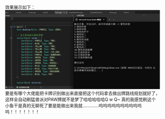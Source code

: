 效果展示如下：
![image](https://github.com/SmerryBeta/PA_PAWs_DiscardAlgorithm/blob/main/%E5%B1%95%E7%A4%BA.png)
要是有哪个大佬能把卡牌识别做出来直接把这个代码拿去做出牌路线规划就好了，这样全自动刷猛兽派对PAW牌就不是梦了哈哈哈哈哈Q w Q~
真的我感觉刷这个小鱼干是真的无聊死了要是能做出来我就.............呜呜呜呜呜呜呜呜呜呜呜！！！！！！！
